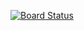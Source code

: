 [![Board Status](https://tenebrae.visualstudio.com/5fa019dd-d121-49fc-bfe0-b18712186444/3bd4f364-74e5-428c-bcfd-d5a9a3ead857/_apis/work/boardbadge/7719fccf-bf87-42fc-b2e7-198d3afe2bea)](https://tenebrae.visualstudio.com/5fa019dd-d121-49fc-bfe0-b18712186444/_boards/board/t/3bd4f364-74e5-428c-bcfd-d5a9a3ead857/Microsoft.RequirementCategory)